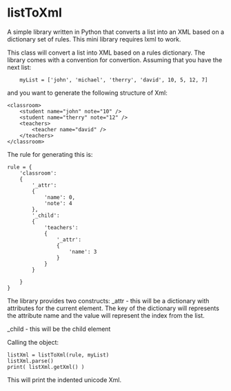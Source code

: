 listToXml
=========

A simple library written in Python that converts  a list into an XML based on a dictionary set of rules. This mini library requires lxml to work.

This class will convert a list into XML
	based on a rules dictionary.
	The library comes with a convention for convertion. Assuming
	that you have the next list:
```
	myList = ['john', 'michael', 'therry', 'david', 10, 5, 12, 7]
```
and you want to generate the following structure of Xml:
```
<classroom>
	<student name="john" note="10" />
	<student name="therry" note="12" />
	<teachers>
		<teacher name="david" />
	</teachers>
</classroom>
```
The rule for generating this is:
```
rule = {
	'classroom':
	{
		'_attr':
		{
			'name': 0,
			'note': 4
		},
		'_child':
		{
			'teachers':
			{
				'_attr':
				{
					'name': 3
				}
			}
		}

	}
}
```
The library provides two constructs:
_attr - this will be a dictionary with attributes for the current element. The key of the dictionary will represents the attribute name and the value will represent the index from the list.

_child - this will be the child element

Calling the object:
```
listXml = listToXml(rule, myList)
listXml.parse()
print( listXml.getXml() ) 
```	
This will print the indented unicode Xml.

